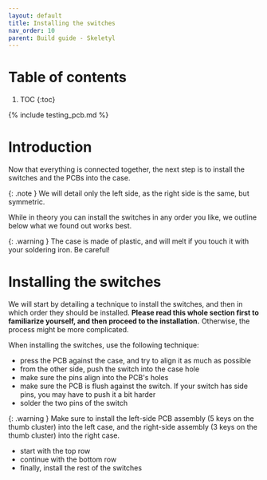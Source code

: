 ```yaml
---
layout: default
title: Installing the switches
nav_order: 10
parent: Build guide - Skeletyl
---
```


# Table of contents

1. TOC
{:toc}

{% include testing_pcb.md %}

# Introduction

Now that everything is connected together, the next step is to install the switches and the PCBs into the case.

{: .note }
We will detail only the left side, as the right side is the same, but symmetric.

While in theory you can install the switches in any order you like, we outline below what we found out works best.


{: .warning }
The case is made of plastic, and will melt if you touch it with your soldering iron. Be careful!

# Installing the switches

We will start by detailing a technique to install the switches, and then in which order they should be installed. **Please read this whole section first to familiarize yourself, and then proceed to the installation.** Otherwise, the process might be more complicated.

When installing the switches, use the following technique:
- press the PCB against the case, and try to align it as much as possible
- from the other side, push the switch into the case hole
- make sure the pins align into the PCB's holes
- make sure the PCB is flush against the switch. If your switch has side pins, you may have to push it a bit harder
- solder the two pins of the switch

{: .warning }
Make sure to install the left-side PCB assembly (5 keys on the thumb cluster) into the left case, and the right-side assembly (3 keys on the thumb cluster) into the right case.

- start with the top row
- continue with the bottom row
- finally, install the rest of the switches

